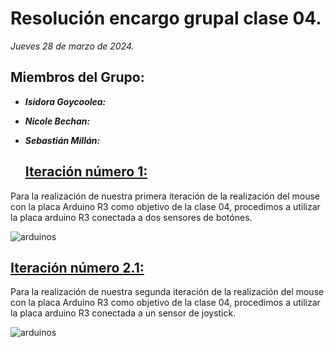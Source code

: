# Resolución encargo grupal clase 04.
*Jueves 28 de marzo de 2024.*

## Miembros del Grupo:
- ***Isidora Goycoolea:***
- ***Nicole Bechan:***
- ***Sebastián Millán:***

  ## [Iteración número 1:](https://www.youtube.com/watch?v=0qsdvkh5eXc)
Para la realización de nuestra primera iteración de la realización del mouse con la placa Arduino R3 como objetivo de la clase 04, procedimos a utilizar la placa arduino R3 conectada a dos sensores de botónes.

![arduinos](./1711652369446.jpg)

## [Iteración número 2.1:](https://www.hackster.io/prabeenr2/joystick-pc-mouse-18552b)
Para la realización de nuestra segunda iteración de la realización del mouse con la placa Arduino R3 como objetivo de la clase 04, procedimos a utilizar la placa arduino R3 conectada a un sensor de joystick.

![arduinos](./1711652369446.jpg)

